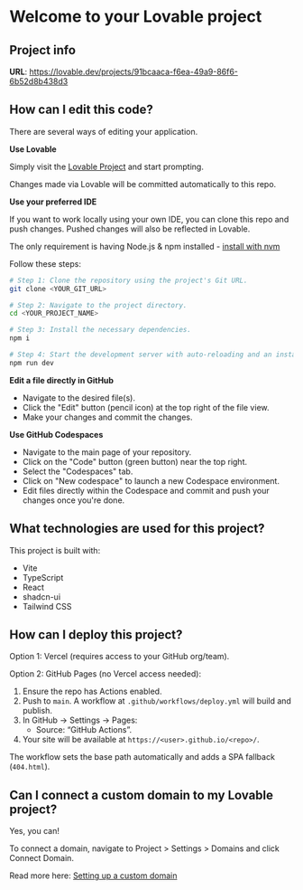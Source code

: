 # Welcome to your Lovable project

## Project info

**URL**: https://lovable.dev/projects/91bcaaca-f6ea-49a9-86f6-6b52d8b438d3

## How can I edit this code?

There are several ways of editing your application.

**Use Lovable**

Simply visit the [Lovable Project](https://lovable.dev/projects/91bcaaca-f6ea-49a9-86f6-6b52d8b438d3) and start prompting.

Changes made via Lovable will be committed automatically to this repo.

**Use your preferred IDE**

If you want to work locally using your own IDE, you can clone this repo and push changes. Pushed changes will also be reflected in Lovable.

The only requirement is having Node.js & npm installed - [install with nvm](https://github.com/nvm-sh/nvm#installing-and-updating)

Follow these steps:

```sh
# Step 1: Clone the repository using the project's Git URL.
git clone <YOUR_GIT_URL>

# Step 2: Navigate to the project directory.
cd <YOUR_PROJECT_NAME>

# Step 3: Install the necessary dependencies.
npm i

# Step 4: Start the development server with auto-reloading and an instant preview.
npm run dev
```

**Edit a file directly in GitHub**

- Navigate to the desired file(s).
- Click the "Edit" button (pencil icon) at the top right of the file view.
- Make your changes and commit the changes.

**Use GitHub Codespaces**

- Navigate to the main page of your repository.
- Click on the "Code" button (green button) near the top right.
- Select the "Codespaces" tab.
- Click on "New codespace" to launch a new Codespace environment.
- Edit files directly within the Codespace and commit and push your changes once you're done.

## What technologies are used for this project?

This project is built with:

- Vite
- TypeScript
- React
- shadcn-ui
- Tailwind CSS

## How can I deploy this project?

Option 1: Vercel (requires access to your GitHub org/team).

Option 2: GitHub Pages (no Vercel access needed):

1. Ensure the repo has Actions enabled.
2. Push to `main`. A workflow at `.github/workflows/deploy.yml` will build and publish.
3. In GitHub → Settings → Pages:
   - Source: “GitHub Actions”.
4. Your site will be available at `https://<user>.github.io/<repo>/`.

The workflow sets the base path automatically and adds a SPA fallback (`404.html`).

## Can I connect a custom domain to my Lovable project?

Yes, you can!

To connect a domain, navigate to Project > Settings > Domains and click Connect Domain.

Read more here: [Setting up a custom domain](https://docs.lovable.dev/features/custom-domain#custom-domain)
